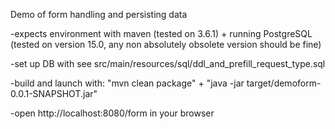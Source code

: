 Demo of form handling and persisting data

-expects environment with maven (tested on 3.6.1) + running PostgreSQL (tested on version 15.0, any non absolutely obsolete version should be fine)

-set up DB with see src/main/resources/sql/ddl_and_prefill_request_type.sql

-build and launch with: "mvn clean package" +  "java -jar  target/demoform-0.0.1-SNAPSHOT.jar"

-open http://localhost:8080/form in your browser
